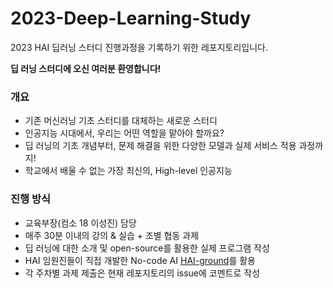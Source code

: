 # 2023-Deep-Learning-Study
2023 HAI 딥러닝 스터디 진행과정을 기록하기 위한 레포지토리입니다.

**딥 러닝 스터디에 오신 여러분 환영합니다!**

### 개요
- 기존 머신러닝 기초 스터디를 대체하는 새로운 스터디
- 인공지능 시대에서, 우리는 어떤 역할을 맡아야 할까요?
- 딥 러닝의 기초 개념부터, 문제 해결을 위한 다양한 모델과 실제 서비스 적용 과정까지!
- 학교에서 배울 수 없는 가장 최신의, High-level 인공지능

### 진행 방식
- 교육부장(컴소 18 이성진) 담당
- 매주 30분 이내의 강의 & 실습 + 조별 협동 과제
- 딥 러닝에 대한 소개 및 open-source를 활용한 실제 프로그램 작성
- HAI 임원진들이 직접 개발한 No-code AI [HAI-ground](https://github.com/HanyangTechAI/HAI-ground)를 활용
- 각 주차별 과제 제출은 현재 레포지토리의 issue에 코멘트로 작성
